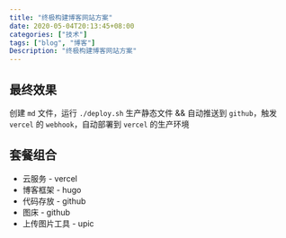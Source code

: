 ```yaml
---
title: "终极构建博客网站方案"
date: 2020-05-04T20:13:45+08:00
categories: ["技术"]
tags: ["blog", "博客"]
Description: "终极构建博客网站方案"
---
```


## 最终效果

创建 `md` 文件，运行 `./deploy.sh` 生产静态文件 && 自动推送到 `github`，触发 `vercel` 的 `webhook`，自动部署到 `vercel` 的生产环境

## 套餐组合

- 云服务 - vercel
- 博客框架 - hugo
- 代码存放 - github
- 图床 - github
- 上传图片工具 - upic
